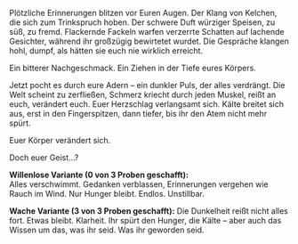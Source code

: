 Plötzliche Erinnerungen blitzen vor Euren Augen. Der Klang von Kelchen, die sich zum Trinkspruch hoben. Der schwere Duft würziger Speisen, zu süß, zu fremd. Flackernde Fackeln warfen verzerrte Schatten auf lachende Gesichter, während ihr großzügig bewirtetet wurdet. Die Gespräche klangen hohl, dumpf, als hätten sie euch nie wirklich erreicht.

Ein bitterer Nachgeschmack. Ein Ziehen in der Tiefe eures Körpers.

Jetzt pocht es durch eure Adern – ein dunkler Puls, der alles verdrängt. Die Welt scheint zu zerfließen, Schmerz kriecht durch jeden Muskel, reißt an euch, verändert euch. Euer Herzschlag verlangsamt sich. Kälte breitet sich aus, erst in den Fingerspitzen, dann tiefer, bis ihr den Atem nicht mehr spürt.

Euer Körper verändert sich.

Doch euer Geist...?

**Willenlose Variante  (0 von 3 Proben geschafft):**  
Alles verschwimmt. Gedanken verblassen, Erinnerungen vergehen wie Rauch im Wind. Nur Hunger bleibt. Endlos. Unstillbar.

**Wache Variante (3 von 3 Proben geschafft):**
Die Dunkelheit reißt nicht alles fort. Etwas bleibt. Klarheit. Ihr spürt den Hunger, die Kälte – aber auch das Wissen um das, was ihr seid. Was ihr geworden seid.